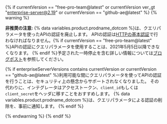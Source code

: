 {% if currentVersion == "free-pro-team@latest" or currentVersion ver_gt "enterprise-server@2.19" or currentVersion == "github-ae@latest" %}
{% warning %}

**非推奨の注意:** {% data variables.product.prodname_dotcom %}は、クエリパラメータを使ったAPIの認証を廃止します。 APIの認証は[HTTPの基本認証](/rest/overview/other-authentication-methods#via-oauth-and-personal-access-tokens)で行わなければなりません。{% if currentVersion == "free-pro-team@latest" %}APIの認証にクエリパラメータを使用することは、2021年5月5日以降できなくなります。 {% endif %}予定された一時停止を含む詳しい情報については[ブログポスト](https://developer.github.com/changes/2020-02-10-deprecating-auth-through-query-param/)を参照してください。

{% if enterpriseServerVersions contains currentVersion or currentVersion == "github-ae@latest" %}利用可能な間にクエリパラメータを使ってAPIの認証を行うことは、セキュリティ上の懸念からサポートされなくなりました。 その代わりに、インテグレータはアクセストークン、`client_id`もしくは`client_secret`をヘッダに移すことをおすすめします。 {% data variables.product.prodname_dotcom %}は、クエリパラメータによる認証の削除を、事前に通知します。 {% endif %}

{% endwarning %}
{% endif %}
